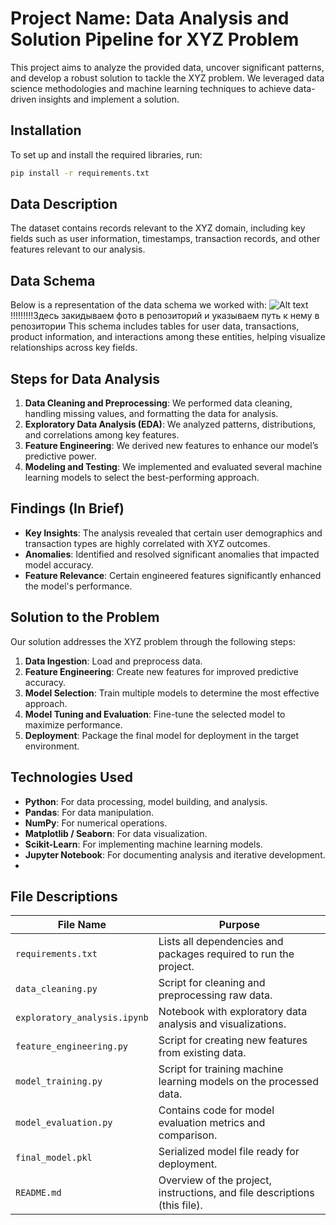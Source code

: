 
# Project Name: Data Analysis and Solution Pipeline for XYZ Problem

This project aims to analyze the provided data, uncover significant patterns, and develop a robust solution to tackle the XYZ problem. We leveraged data science methodologies and machine learning techniques to achieve data-driven insights and implement a solution.

## Installation

To set up and install the required libraries, run:

```bash
pip install -r requirements.txt
```
## Data Description

The dataset contains records relevant to the XYZ domain, including key fields such as user information, timestamps, transaction records, and other features relevant to our analysis.

## Data Schema

Below is a representation of the data schema we worked with:
![Alt text](images/example.png)!!!!!!!!!Здесь закидываем фото в репозиторий и указываем путь к нему в репозитории
This schema includes tables for user data, transactions, product information, and interactions among these entities, helping visualize relationships across key fields.

## Steps for Data Analysis

1. **Data Cleaning and Preprocessing**: We performed data cleaning, handling missing values, and formatting the data for analysis.
2. **Exploratory Data Analysis (EDA)**: We analyzed patterns, distributions, and correlations among key features.
3. **Feature Engineering**: We derived new features to enhance our model’s predictive power.
4. **Modeling and Testing**: We implemented and evaluated several machine learning models to select the best-performing approach.

## Findings (In Brief)

* **Key Insights**: The analysis revealed that certain user demographics and transaction types are highly correlated with XYZ outcomes.
* **Anomalies**: Identified and resolved significant anomalies that impacted model accuracy.
* **Feature Relevance**: Certain engineered features significantly enhanced the model's performance.

## Solution to the Problem

Our solution addresses the XYZ problem through the following steps:

1. **Data Ingestion**: Load and preprocess data.
2. **Feature Engineering**: Create new features for improved predictive accuracy.
3. **Model Selection**: Train multiple models to determine the most effective approach.
4. **Model Tuning and Evaluation**: Fine-tune the selected model to maximize performance.
5. **Deployment**: Package the final model for deployment in the target environment.

## Technologies Used

* **Python**: For data processing, model building, and analysis.
* **Pandas**: For data manipulation.
* **NumPy**: For numerical operations.
* **Matplotlib / Seaborn**: For data visualization.
* **Scikit-Learn**: For implementing machine learning models.
* **Jupyter Notebook**: For documenting analysis and iterative development.
* 
## File Descriptions

| File Name                    | Purpose                                                                         |
|------------------------------|---------------------------------------------------------------------------------|
| `requirements.txt`           | Lists all dependencies and packages required to run the project.                |
| `data_cleaning.py`           | Script for cleaning and preprocessing raw data.                                 |
| `exploratory_analysis.ipynb` | Notebook with exploratory data analysis and visualizations.                     |
| `feature_engineering.py`     | Script for creating new features from existing data.                            |
| `model_training.py`          | Script for training machine learning models on the processed data.              |
| `model_evaluation.py`        | Contains code for model evaluation metrics and comparison.                      |
| `final_model.pkl`            | Serialized model file ready for deployment.                                     |
| `README.md`                  | Overview of the project, instructions, and file descriptions (this file).       |


